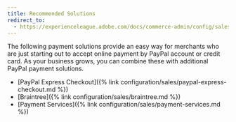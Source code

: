 ```yaml
---
title: Recommended Solutions
redirect_to:
  - https://experienceleague.adobe.com/docs/commerce-admin/config/sales/payment-methods/payment-methods.html#recommended-solutions
---
```

   
The following payment solutions provide an easy way for merchants who are just starting out to accept online payment by PayPal account or credit card. As your business grows, you can combine these with additional PayPal payment solutions.

- [PayPal Express Checkout]({% link configuration/sales/paypal-express-checkout.md %})
- [Braintree]({% link configuration/sales/braintree.md %})
- [Payment Services]({% link configuration/sales/payment-services.md %})
